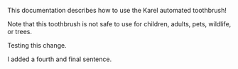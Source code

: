 This documentation describes how to use the Karel automated toothbrush!

Note that this toothbrush is not safe to use for children, adults, pets, wildlife, or trees.

Testing this change.

I added a fourth and final sentence.
